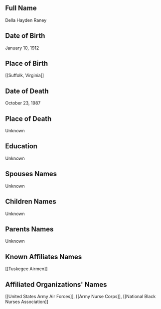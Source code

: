 ## Full Name
Della Hayden Raney

## Date of Birth
January 10, 1912

## Place of Birth
[[Suffolk, Virginia]]

## Date of Death
October 23, 1987

## Place of Death
Unknown

## Education
Unknown

## Spouses Names
Unknown

## Children Names
Unknown

## Parents Names
Unknown

## Known Affiliates Names
[[Tuskegee Airmen]]

## Affiliated Organizations' Names
[[United States Army Air Forces]], [[Army Nurse Corps]], [[National Black Nurses Association]]

